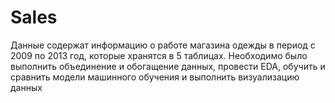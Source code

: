 # Sales

Данные содержат информацию о работе магазина одежды в период с 2009 по 2013 год, которые хранятся в 5 таблицах.
Необходимо было выполнить объединение и обогащение данных, провести EDA, обучить и сравнить модели машинного обучения и выполнить визуализацию данных
